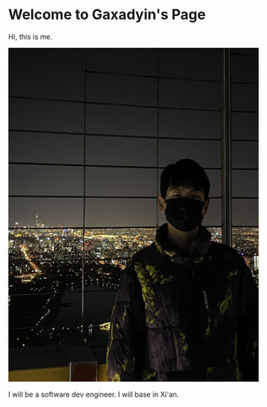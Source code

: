 # Welcome to Gaxadyin's Page

Hi, this is me.

![me](/asset/me.jpg)

I will be a software dev engineer. I will base in Xi'an.
